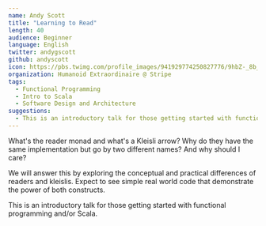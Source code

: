 ```yaml
---
name: Andy Scott
title: "Learning to Read"
length: 40
audience: Beginner
language: English
twitter: andygscott
github: andyscott
icon: https://pbs.twimg.com/profile_images/941929774250827776/9hbZ-_8b_400x400.jpg
organization: Humanoid Extraordinaire @ Stripe
tags:
  - Functional Programming
  - Intro to Scala
  - Software Design and Architecture
suggestions:
  - This is an introductory talk for those getting started with functional programming and/or Scala.
---
```

What's the reader monad and what's a Kleisli arrow? Why do they have
the same implementation but go by two different names? And why should
I care?

We will answer this by exploring the conceptual and practical
differences of readers and kleislis. Expect to see simple real world
code that demonstrate the power of both constructs.

This is an introductory talk for those getting started with functional
programming and/or Scala.
